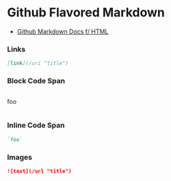# Github Flavored Markdown

- [Github Markdown Docs f/ HTML](https://github.github.com/gfm/ "GFM")

### Links
```markdown
[link](/uri "title")
```

### Block Code Span
```markdown
```
foo
```
```
### Inline Code Span
```markdown
`foo`
```


### Images
```markdown
![text](/url "title")
```
